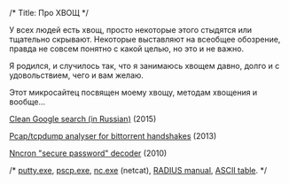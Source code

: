 /*
Title: Про ХВОЩ
*/


У всех людей есть хвощ, просто некоторые этого стыдятся или тщательно скрывают. 
Некоторые выставляют на всеобщее обозрение, правда не совсем понятно с какой целью, 
но это и не важно.	

Я родился, и случилось так, что я занимаюсь хвощем давно, долго и с удовольствием, 
чего и вам желаю.

Этот микросайтец посвящен моему хвощу, методам хвощения и вообще...



[Clean Google search (in Russian)](/public/clean-google-search) (2015)

[Pcap/tcpdump analyser for bittorrent handshakes](/public/content/captorrents.c) (2013)

[Nncron "secure password" decoder](/public/nncron-secpassword) (2010)

/*
<a href="/putty.exe">putty.exe</a>, <a href="/pscp.exe">pscp.exe</a>, <a href="/nc.exe">nc.exe</a> (netcat), <a href="/radius.pdf">RADIUS manual</a>, <a href="/public/ascii_table.jpg">ASCII table</a>.
*/

